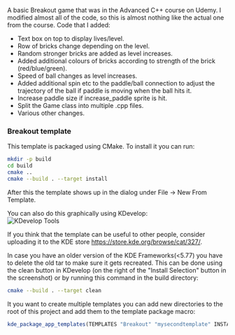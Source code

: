 A basic Breakout game that was in the Advanced C++ course on Udemy.
I modified almost all of the code, so this is almost nothing like the actual one from the course. 
Code that I added:
<ul>
    <li>Text box on top to display lives/level.</li>
    <li>Row of bricks change depending on the level.</li>
    <li>Random stronger bricks are added as level increases.</li>
    <li>Added additional colours of bricks according to strength of the brick (red/blue/green).</li>
    <li>Speed of ball changes as level increases.</li>
    <li>Added additional spin etc to the paddle/ball connection to adjust the trajectory of the ball if paddle is moving when the ball hits it.</li>
    <li>Increase paddle size if increase_paddle sprite is hit.</li>
    <li>Split the Game class into multiple .cpp files.</li>
    <li>Various other changes.</li>
</ul>


### Breakout template

This template is packaged using CMake.
To install it you can run:  
```bash
mkdir -p build
cd build
cmake ..
cmake --build . --target install
```

After this the template shows up in the dialog under File -> New From Template.

You can also do this graphically using KDevelop:  
![KDevelop Tools](kdevelop_tools.png)

If you think that the template can be useful to other people,
consider uploading it to the KDE store https://store.kde.org/browse/cat/327/.

In case you have an older version of the KDE Frameworks(<5.77)
you have to delete the old tar to make sure it gets recreated.
This can be done using the clean button in KDevelop
(on the right of the "Install Selection" button in the screenshot)
or by running this command in the build directory:
```bash
cmake --build . --target clean
```

It you want to create multiple templates you can add new directories to the root
of this project and add them to the template package macro:  
```cmake
kde_package_app_templates(TEMPLATES "Breakout" "mysecondtemplate" INSTALL_DIR ...)
```

